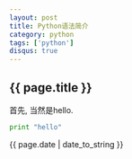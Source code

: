 ```yaml
---
layout: post
title: Python语法简介
category: python
tags: ['python']
disqus: true
---
```

## {{ page.title }}

首先, 当然是hello.

```python
print "hello"
```

{{ page.date | date_to_string }}
